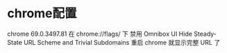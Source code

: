 # chrome配置

chrome 69.0.3497.81
在 chrome://flags/ 下
禁用 Omnibox UI Hide Steady-State URL Scheme and Trivial Subdomains
重启 chrome 就显示完整 URL 了
